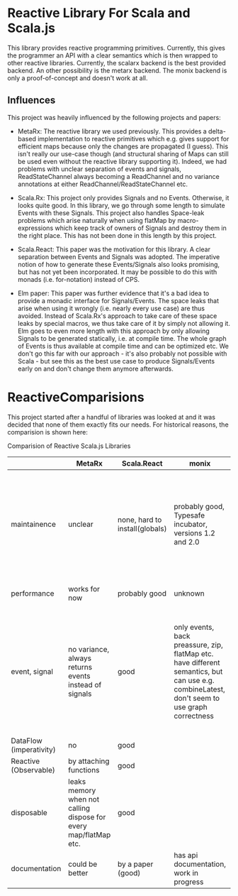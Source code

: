 Reactive Library For Scala and Scala.js
====

This library provides reactive programming primitives. Currently, this gives the programmer an API with a clear semantics which is then wrapped to other reactive libraries. Currently, the scalarx backend is the best provided backend. An other possibility is the metarx backend. The monix backend is only a proof-of-concept and doesn't work at all.

Influences
----------

This project was heavily influenced by the following projects and papers:

- MetaRx: The reactive library we used previously. This provides a delta-based implementation to reactive primitives which e.g. gives support for efficient maps because only the changes are propagated (I guess). This isn't really our use-case though (and structural sharing of Maps can still be used even without the reactive library supporting it). Indeed, we had problems with unclear separation of events and signals, ReadStateChannel always becoming a ReadChannel and no variance annotations at either ReadChannel/ReadStateChannel etc.

- Scala.Rx: This project only provides Signals and no Events. Otherwise, it looks quite good. In this library, we go through some length to simulate Events with these Signals. This project also handles Space-leak problems which arise naturally when using flatMap by macro-expressions which keep track of owners of Signals and destroy them in the right place. This has not been done in this length by this project.

- Scala.React: This paper was the motivation for this library. A clear separation between Events and Signals was adopted. The imperative notion of how to generate these Events/Signals also looks promising, but has not yet been incorporated. It may be possible to do this with monads (i.e. for-notation) instead of CPS.

- Elm paper: This paper was further evidence that it's a bad idea to provide a monadic interface for Signals/Events. The space leaks that arise when using it wrongly (i.e. nearly every use case) are thus avoided. Instead of Scala.Rx's approach to take care of these space leaks by special macros, we thus take care of it by simply not allowing it. Elm goes to even more length with this approach by only allowing Signals to be generated statically, i.e. at compile time. The whole graph of Events is thus available at compile time and can be optimized etc. We don't go this far with our approach - it's also probably not possible with Scala - but see this as the best use case to produce Signals/Events early on and don't change them anymore afterwards.

ReactiveComparisions
=

This project started after a handful of libraries was looked at and it was decided that none of them exactly fits our needs. For historical reasons, the comparision is shown here:

Comparision of Reactive Scala.js Libraries

|                          | MetaRx                                                           | Scala.React                    | monix                                                                                                                                        | Scala.Rx                                                                                                                                                   | RxScala                    | Binding.scala                                              | Widok         |
| ------------------------ | -------------------------------------                            | -------------------            | --------------                                                                                                                               | ----------                                                                                                                                                 | --------                   | -------                                                    | ----          |
| maintainence             | unclear                                                          | none, hard to install(globals) | probably good, Typesafe incubator, versions 1.2 and 2.0                                                                                      | okayish, written by Li Haoyi (author of Scala.js) but maintainence has gone there, so lacking, e.g. no zip (no real problem to add it)                     | not available for Scala.js | Thouhtworks, Yang Bo, pretty much chinese information only |               |
| performance              | works for now                                                    | probably good                  | unknown                                                                                                                                      |                                                                                                                                                            |                            | unknown, full featured with html etc.                      | full featured |
| event, signal            | no variance, always returns events instead of signals            | good                           | only events, back preassure, zip, flatMap etc. have different semantics, but can use e.g. combineLatest, don't seem to use graph correctness | only signals, like in paper, don't have to use monads (for syntax), Rx's can be called multiple times (so have to be pure), does proper exception handling |                            |                                                            |               |
| DataFlow (imperativity)  | no                                                               | good                           |                                                                                                                                              | no                                                                                                                                                         |                            |                                                            |               |
| Reactive (Observable)    | by attaching functions                                           | good                           |                                                                                                                                              | yes                                                                                                                                                        |                            |                                                            |               |
| disposable               | leaks memory when not calling dispose for every map/flatMap etc. | good                           |                                                                                                                                              | yes                                                                                                                                                        |                            |                                                            |               |
| documentation            | could be better                                                  | by a paper (good)              | has api documentation, work in progress                                                                                                      | by owners, garbage collection                                                                                                                              |                            |                                                            |               |
